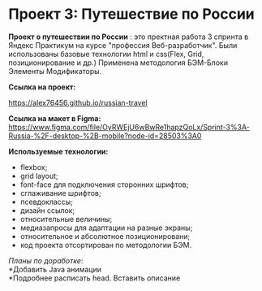 # Проект 3: Путешествие по России
**Проект о путешествии по России** : это пректная работа 3 спринта в Яндекс Практикум на курсе "профессия Веб-разработчик". 
Были использованы базовые технологии html и css(Flex, Grid, позиционирование и др.) Применена методология БЭМ-Блоки Элементы Модификаторы. 




**Ссылка на проект:**

https://alex76456.github.io/russian-travel


**Ссылка на макет в Figma:**
https://www.figma.com/file/OyRWEjU6wBwRe1hapzQoLx/Sprint-3%3A-Russia-%2F-desktop-%2B-mobile?node-id=28503%3A0


**Используемые технологии:**

* flexbox;
* grid layout;
* font-face для подключения сторонних шрифтов;
* сглаживание шрифтов;
* псевдоклассы;
* дизайн ссылок;
* относительные величины;
* медиазапросы для адаптации на разные экраны;
* относительное и абсолютное позиционировани;
* код проекта отсортирован по методологии БЭМ.


*Планы по доработке*:  
*Добавить Java анимации  
*Подробнее расписать head. Вставить описание  
